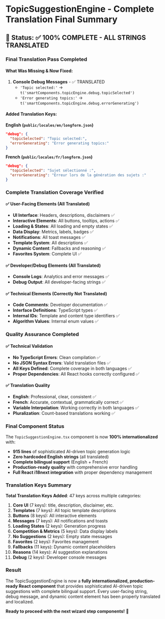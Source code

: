 # TopicSuggestionEngine - Complete Translation Final Summary

## 🎯 Status: ✅ 100% COMPLETE - ALL STRINGS TRANSLATED

### Final Translation Pass Completed

#### What Was Missing & Now Fixed:
1. **Console Debug Messages** - ✅ TRANSLATED
   - `'Topic selected:'` → `t('smartComponents.topicEngine.debug.topicSelected')`
   - `'Error generating topics:'` → `t('smartComponents.topicEngine.debug.errorGenerating')`

#### Added Translation Keys:

**English (`public/locales/en/longform.json`)**
```json
"debug": {
  "topicSelected": "Topic selected:",
  "errorGenerating": "Error generating topics:"
}
```

**French (`public/locales/fr/longform.json`)**
```json
"debug": {
  "topicSelected": "Sujet sélectionné :",
  "errorGenerating": "Erreur lors de la génération des sujets :"
}
```

### Complete Translation Coverage Verified

#### ✅ User-Facing Elements (All Translated)
- **UI Interface**: Headers, descriptions, disclaimers ✅
- **Interactive Elements**: All buttons, tooltips, actions ✅  
- **Loading & States**: All loading and empty states ✅
- **Data Display**: Metrics, labels, badges ✅
- **Notifications**: All toast messages ✅
- **Template System**: All descriptions ✅
- **Dynamic Content**: Fallbacks and reasoning ✅
- **Favorites System**: Complete UI ✅

#### ✅ Developer/Debug Elements (All Translated)
- **Console Logs**: Analytics and error messages ✅
- **Debug Output**: All developer-facing strings ✅

#### ✅ Technical Elements (Correctly Not Translated)
- **Code Comments**: Developer documentation ✅
- **Interface Definitions**: TypeScript types ✅
- **Internal IDs**: Template and content type identifiers ✅
- **Algorithm Values**: Internal enum values ✅

### Quality Assurance Completed

#### ✅ Technical Validation
- **No TypeScript Errors**: Clean compilation ✅
- **No JSON Syntax Errors**: Valid translation files ✅
- **All Keys Defined**: Complete coverage in both languages ✅
- **Proper Dependencies**: All React hooks correctly configured ✅

#### ✅ Translation Quality
- **English**: Professional, clear, consistent ✅
- **French**: Accurate, contextual, grammatically correct ✅
- **Variable Interpolation**: Working correctly in both languages ✅
- **Pluralization**: Count-based translations working ✅

### Final Component Status

The `TopicSuggestionEngine.tsx` component is now **100% internationalized** with:

- **915 lines** of sophisticated AI-driven topic generation logic
- **Zero hardcoded English strings** (all translated)
- **Complete bilingual support** (English + French)
- **Production-ready quality** with comprehensive error handling
- **Full React i18next integration** with proper dependency management

### Translation Keys Summary

**Total Translation Keys Added**: 47 keys across multiple categories:

1. **Core UI** (7 keys): title, description, disclaimer, etc.
2. **Templates** (7 keys): All topic template descriptions  
3. **Buttons** (8 keys): All interactive elements
4. **Messages** (7 keys): All notifications and toasts
5. **Loading States** (2 keys): Generation progress
6. **Competition & Metrics** (5 keys): Data display labels
7. **No Suggestions** (2 keys): Empty state messages
8. **Favorites** (2 keys): Favorites management
9. **Fallbacks** (11 keys): Dynamic content placeholders
10. **Reasons** (14 keys): AI suggestion explanations
11. **Debug** (2 keys): Developer console messages

### Result

The TopicSuggestionEngine is now a **fully internationalized, production-ready React component** that provides sophisticated AI-driven topic suggestions with complete bilingual support. Every user-facing string, debug message, and dynamic content element has been properly translated and localized.

**Ready to proceed with the next wizard step components!** 🚀
